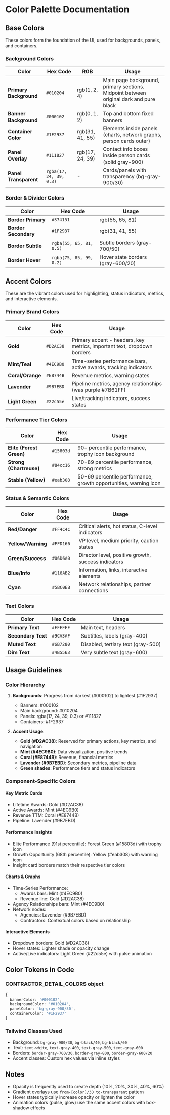 # Color Palette Documentation

## Base Colors
These colors form the foundation of the UI, used for backgrounds, panels, and containers.

### Background Colors
| Color | Hex Code | RGB | Usage |
|-------|----------|-----|--------|
| **Primary Background** | `#010204` | rgb(1, 2, 4) | Main page background, primary sections. Midpoint between original dark and pure black |
| **Banner Background** | `#000102` | rgb(0, 1, 2) | Top and bottom fixed banners |
| **Container Color** | `#1F2937` | rgb(31, 41, 55) | Elements inside panels (charts, network graphs, person cards outer) |
| **Panel Overlay** | `#111827` | rgb(17, 24, 39) | Contact info boxes inside person cards (solid gray-900) |
| **Panel Transparent** | `rgba(17, 24, 39, 0.3)` | - | Cards/panels with transparency (bg-gray-900/30) |

### Border & Divider Colors
| Color | Hex Code | Usage |
|-------|----------|--------|
| **Border Primary** | `#374151` | rgb(55, 65, 81) | Primary borders (gray-700) |
| **Border Secondary** | `#1F2937` | rgb(31, 41, 55) | Secondary borders (gray-800) |
| **Border Subtle** | `rgba(55, 65, 81, 0.5)` | Subtle borders (gray-700/50) |
| **Border Hover** | `rgba(75, 85, 99, 0.2)` | Hover state borders (gray-600/20) |

## Accent Colors
These are the vibrant colors used for highlighting, status indicators, metrics, and interactive elements.

### Primary Brand Colors
| Color | Hex Code | Usage |
|-------|----------|--------|
| **Gold** | `#D2AC38` | Primary accent - headers, key metrics, important text, dropdown borders |
| **Mint/Teal** | `#4EC9B0` | Time-series performance bars, active awards, tracking indicators |
| **Coral/Orange** | `#E8744B` | Revenue metrics, warning states |
| **Lavender** | `#9B7EBD` | Pipeline metrics, agency relationships (was purple #7B61FF) |
| **Light Green** | `#22c55e` | Live/tracking indicators, success states |

### Performance Tier Colors
| Color | Hex Code | Usage |
|-------|----------|--------|
| **Elite (Forest Green)** | `#15803d` | 90+ percentile performance, trophy icon background |
| **Strong (Chartreuse)** | `#84cc16` | 70-89 percentile performance, strong metrics |
| **Stable (Yellow)** | `#eab308` | 50-69 percentile performance, growth opportunities, warning icon |

### Status & Semantic Colors
| Color | Hex Code | Usage |
|-------|----------|--------|
| **Red/Danger** | `#FF4C4C` | Critical alerts, hot status, C-level indicators |
| **Yellow/Warning** | `#FFD166` | VP level, medium priority, caution states |
| **Green/Success** | `#06D6A0` | Director level, positive growth, success indicators |
| **Blue/Info** | `#118AB2` | Information, links, interactive elements |
| **Cyan** | `#5BC0EB` | Network relationships, partner connections |

### Text Colors
| Color | Hex Code | Usage |
|-------|----------|--------|
| **Primary Text** | `#FFFFFF` | Main text, headers |
| **Secondary Text** | `#9CA3AF` | Subtitles, labels (gray-400) |
| **Muted Text** | `#6B7280` | Disabled, tertiary text (gray-500) |
| **Dim Text** | `#4B5563` | Very subtle text (gray-600) |

## Usage Guidelines

### Color Hierarchy
1. **Backgrounds**: Progress from darkest (#000102) to lightest (#1F2937)
   - Banners: #000102
   - Main background: #010204
   - Panels: rgba(17, 24, 39, 0.3) or #111827
   - Containers: #1F2937

2. **Accent Usage**:
   - **Gold (#D2AC38)**: Reserved for primary actions, key metrics, and navigation
   - **Mint (#4EC9B0)**: Data visualization, positive trends
   - **Coral (#E8744B)**: Revenue, financial metrics
   - **Lavender (#9B7EBD)**: Secondary metrics, pipeline data
   - **Green shades**: Performance tiers and status indicators

### Component-Specific Colors

#### Key Metric Cards
- Lifetime Awards: Gold (#D2AC38)
- Active Awards: Mint (#4EC9B0)
- Revenue TTM: Coral (#E8744B)
- Pipeline: Lavender (#9B7EBD)

#### Performance Insights
- Elite Performance (91st percentile): Forest Green (#15803d) with trophy icon
- Growth Opportunity (68th percentile): Yellow (#eab308) with warning icon
- Insight card borders match their respective tier colors

#### Charts & Graphs
- Time-Series Performance:
  - Awards bars: Mint (#4EC9B0)
  - Revenue line: Gold (#D2AC38)
- Agency Relationships bars: Mint (#4EC9B0)
- Network nodes:
  - Agencies: Lavender (#9B7EBD)
  - Contractors: Contextual colors based on relationship

#### Interactive Elements
- Dropdown borders: Gold (#D2AC38)
- Hover states: Lighter shade or opacity change
- Active/Live indicators: Light Green (#22c55e) with pulse animation

## Color Tokens in Code

### CONTRACTOR_DETAIL_COLORS object
```typescript
{
  bannerColor: '#000102',
  backgroundColor: '#010204',
  panelColor: 'bg-gray-900/30',
  containerColor: '#1F2937'
}
```

### Tailwind Classes Used
- Background: `bg-gray-900/30`, `bg-black/40`, `bg-black/60`
- Text: `text-white`, `text-gray-400`, `text-gray-500`, `text-gray-600`
- Borders: `border-gray-700/30`, `border-gray-800`, `border-gray-600/20`
- Accent classes: Custom hex values via inline styles

## Notes
- Opacity is frequently used to create depth (10%, 20%, 30%, 40%, 60%)
- Gradient overlays use `from-[color]/30 to-transparent` pattern
- Hover states typically increase opacity or lighten the color
- Animation colors (pulse, glow) use the same accent colors with box-shadow effects